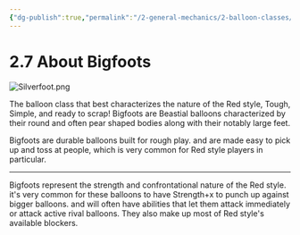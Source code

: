```yaml
---
{"dg-publish":true,"permalink":"/2-general-mechanics/2-balloon-classes/2-07-about-bigfoots/"}
---
```


# 2.7 About Bigfoots

![Silverfoot.png](/img/user/Silverfoot.png)

The balloon class that best characterizes the nature of the Red style, Tough, Simple, and ready to scrap! Bigfoots are Beastial balloons characterized by their round and often pear shaped bodies along with their notably large feet. 

Bigfoots are durable balloons built for rough play. and are made easy to pick up and toss at people, which is very common for Red style players in particular.

---
Bigfoots represent the strength and confrontational nature of the Red style. it's very common for these balloons to have Strength+x to punch up against bigger balloons. and will often have abilities that let them attack immediately or attack active rival balloons. They also make up most of Red style's available blockers.

